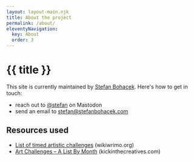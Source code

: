 ```yaml
---
layout: layout-main.njk
title: About the project
permalink: /about/
eleventyNavigation:
  key: About
  order: 3
---
```


<div class="mt-5">

# {{ title }}

This site is currently maintained by [Stefan Bohacek](https://stefanbohacek.com). Here's how to get in touch:

- reach out to [@stefan](https://stefanbohacek.online/@stefan) on Mastodon
- send an email to [stefan@stefanbohacek.com](mailto:stefan@stefanbohacek.com)

## Resources used

- [List of timed artistic challenges](https://www.wikiwrimo.org/wiki/List_of_timed_artistic_challenges) <span class="text-muted">(wikiwrimo.org)</span>
- [Art Challenges – A List By Month](https://kickinthecreatives.com/art-challenges-list-by-month/) <span class="text-muted">(kickinthecreatives.com)</span>

</div>